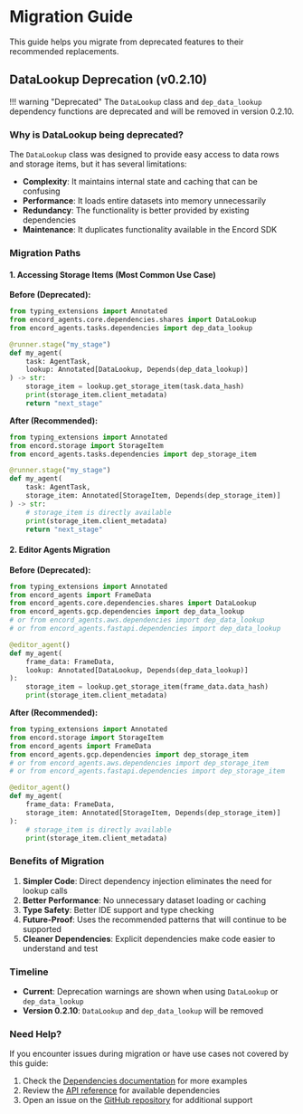 # Migration Guide

This guide helps you migrate from deprecated features to their recommended replacements.

## DataLookup Deprecation (v0.2.10)

!!! warning "Deprecated"
    The `DataLookup` class and `dep_data_lookup` dependency functions are deprecated and will be removed in version 0.2.10.

### Why is DataLookup being deprecated?

The `DataLookup` class was designed to provide easy access to data rows and storage items, but it has several limitations:

- **Complexity**: It maintains internal state and caching that can be confusing
- **Performance**: It loads entire datasets into memory unnecessarily
- **Redundancy**: The functionality is better provided by existing dependencies
- **Maintenance**: It duplicates functionality available in the Encord SDK

### Migration Paths

#### 1. Accessing Storage Items (Most Common Use Case)

**Before (Deprecated):**
```python
from typing_extensions import Annotated
from encord_agents.core.dependencies.shares import DataLookup
from encord_agents.tasks.dependencies import dep_data_lookup

@runner.stage("my_stage")
def my_agent(
    task: AgentTask,
    lookup: Annotated[DataLookup, Depends(dep_data_lookup)]
) -> str:
    storage_item = lookup.get_storage_item(task.data_hash)
    print(storage_item.client_metadata)
    return "next_stage"
```

**After (Recommended):**
```python
from typing_extensions import Annotated
from encord.storage import StorageItem
from encord_agents.tasks.dependencies import dep_storage_item

@runner.stage("my_stage")
def my_agent(
    task: AgentTask,
    storage_item: Annotated[StorageItem, Depends(dep_storage_item)]
) -> str:
    # storage_item is directly available
    print(storage_item.client_metadata)
    return "next_stage"
```

#### 2. Editor Agents Migration

**Before (Deprecated):**
```python
from typing_extensions import Annotated
from encord_agents import FrameData
from encord_agents.core.dependencies.shares import DataLookup
from encord_agents.gcp.dependencies import dep_data_lookup
# or from encord_agents.aws.dependencies import dep_data_lookup
# or from encord_agents.fastapi.dependencies import dep_data_lookup

@editor_agent()
def my_agent(
    frame_data: FrameData,
    lookup: Annotated[DataLookup, Depends(dep_data_lookup)]
):
    storage_item = lookup.get_storage_item(frame_data.data_hash)
    print(storage_item.client_metadata)
```

**After (Recommended):**
```python
from typing_extensions import Annotated
from encord.storage import StorageItem
from encord_agents import FrameData
from encord_agents.gcp.dependencies import dep_storage_item
# or from encord_agents.aws.dependencies import dep_storage_item
# or from encord_agents.fastapi.dependencies import dep_storage_item

@editor_agent()
def my_agent(
    frame_data: FrameData,
    storage_item: Annotated[StorageItem, Depends(dep_storage_item)]
):
    # storage_item is directly available
    print(storage_item.client_metadata)
```

### Benefits of Migration

1. **Simpler Code**: Direct dependency injection eliminates the need for lookup calls
2. **Better Performance**: No unnecessary dataset loading or caching
3. **Type Safety**: Better IDE support and type checking
4. **Future-Proof**: Uses the recommended patterns that will continue to be supported
5. **Cleaner Dependencies**: Explicit dependencies make code easier to understand and test

### Timeline

- **Current**: Deprecation warnings are shown when using `DataLookup` or `dep_data_lookup`
- **Version 0.2.10**: `DataLookup` and `dep_data_lookup` will be removed

### Need Help?

If you encounter issues during migration or have use cases not covered by this guide:

1. Check the [Dependencies documentation](../dependencies.md) for more examples
2. Review the [API reference](./core.md) for available dependencies
3. Open an issue on the [GitHub repository](https://github.com/encord-team/encord-agents) for additional support 